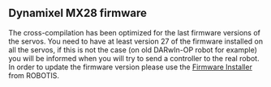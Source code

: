 ## Dynamixel MX28 firmware

The cross-compilation has been optimized for the last firmware versions of the
servos. You need to have at least version 27 of the firmware installed on all
the servos, if this is not the case (on old DARwIn-OP robot for example) you
will be informed when you will try to send a controller to the real robot. In
order to update the firmware version please use the [Firmware
Installer](http://www.support.robotis.com/ko/product/darwin-op/development/tools/firmware_installer.htm)
from ROBOTIS.

